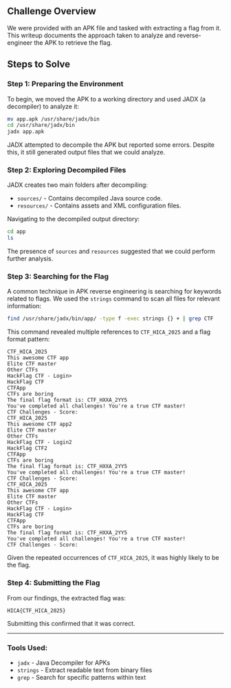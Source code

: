 
## Challenge Overview
We were provided with an APK file and tasked with extracting a flag from it. This writeup documents the approach taken to analyze and reverse-engineer the APK to retrieve the flag.

## Steps to Solve

### Step 1: Preparing the Environment
To begin, we moved the APK to a working directory and used JADX (a decompiler) to analyze it:
```bash
mv app.apk /usr/share/jadx/bin
cd /usr/share/jadx/bin
jadx app.apk
```
JADX attempted to decompile the APK but reported some errors. Despite this, it still generated output files that we could analyze.

### Step 2: Exploring Decompiled Files
JADX creates two main folders after decompiling:
- `sources/` - Contains decompiled Java source code.
- `resources/` - Contains assets and XML configuration files.

Navigating to the decompiled output directory:
```bash
cd app
ls
```
The presence of `sources` and `resources` suggested that we could perform further analysis.

### Step 3: Searching for the Flag
A common technique in APK reverse engineering is searching for keywords related to flags. We used the `strings` command to scan all files for relevant information:
```bash
find /usr/share/jadx/bin/app/ -type f -exec strings {} + | grep CTF
```
This command revealed multiple references to `CTF_HICA_2025` and a flag format pattern:
```
CTF_HICA_2025
This awesome CTF app
Elite CTF master
Other CTFs
HackFlag CTF - Login>
HackFlag CTF
CTFApp
CTFs are boring
The final flag format is: CTF_HXXA_2YY5
You've completed all challenges! You're a true CTF master!
CTF Challenges - Score:
CTF_HICA_2025
This awesome CTF app2
Elite CTF master
Other CTFs
HackFlag CTF - Login2
HackFlag CTF2
CTFApp
CTFs are boring
The final flag format is: CTF_HXXA_2YY5
You've completed all challenges! You're a true CTF master!
CTF Challenges - Score:
CTF_HICA_2025
This awesome CTF app
Elite CTF master
Other CTFs
HackFlag CTF - Login>
HackFlag CTF
CTFApp
CTFs are boring
The final flag format is: CTF_HXXA_2YY5
You've completed all challenges! You're a true CTF master!
CTF Challenges - Score:
```
Given the repeated occurrences of `CTF_HICA_2025`, it was highly likely to be the flag.

### Step 4: Submitting the Flag
From our findings, the extracted flag was:
```
HICA{CTF_HICA_2025}
```
Submitting this confirmed that it was correct.

---
### Tools Used:
- `jadx` - Java Decompiler for APKs
- `strings` - Extract readable text from binary files
- `grep` - Search for specific patterns within text

